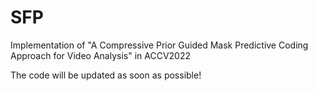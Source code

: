 # SFP
Implementation of "A Compressive Prior Guided Mask Predictive Coding Approach for Video Analysis" in ACCV2022

The code will be updated as soon as possible!
